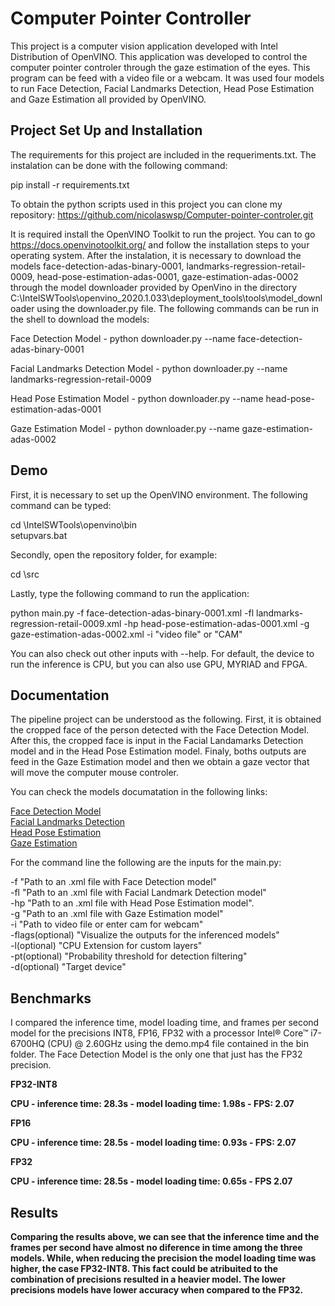 # Computer Pointer Controller
This project is a computer vision application developed with Intel Distribution of OpenVINO. This application was developed to control the computer pointer controler through the gaze estimation of the eyes. This program can be feed with a video file or a webcam. It was used four models to run Face Detection, Facial Landmarks Detection, Head Pose Estimation and Gaze Estimation all provided by OpenVINO.

## Project Set Up and Installation
The requirements for this project are included in the requeriments.txt. The instalation can be done with the following command:

pip install -r requirements.txt

To obtain the python scripts used in this project you can clone my repository:
https://github.com/nicolaswsp/Computer-pointer-controler.git

It is required install the OpenVINO Toolkit to run the project. You can to go https://docs.openvinotoolkit.org/ and follow the installation steps to your operating system. 
After the instalation, it is necessary to download the models face-detection-adas-binary-0001, landmarks-regression-retail-0009, head-pose-estimation-adas-0001, gaze-estimation-adas-0002 through the model downloader provided by OpenVino in the directory C:<OpenVINO-Path>\IntelSWTools\openvino_2020.1.033\deployment_tools\tools\model_downloader using the downloader.py file. The following commands can be run in the shell to download the models:
 
Face Detection Model - python downloader.py --name face-detection-adas-binary-0001

Facial Landmarks Detection Model - python downloader.py --name landmarks-regression-retail-0009

Head Pose Estimation Model - python downloader.py --name head-pose-estimation-adas-0001

Gaze Estimation Model - python downloader.py --name gaze-estimation-adas-0002 
 
## Demo
First, it is necessary to set up the OpenVINO environment. The following command can be typed:

cd <OpenVINO-Path>\IntelSWTools\openvino\bin\
setupvars.bat
 
Secondly, open the repository folder, for example:

cd <Project-Repo-Path>\src
  
Lastly, type the following command to run the application:

python main.py -f face-detection-adas-binary-0001.xml -fl landmarks-regression-retail-0009.xml -hp head-pose-estimation-adas-0001.xml -g gaze-estimation-adas-0002.xml -i "video file" or "CAM"

You can also check out other inputs with --help.
For default, the device to run the inference is CPU, but you can also use GPU, MYRIAD and FPGA.


## Documentation
The pipeline project can be understood as the following. First, it is obtained the cropped face of the person detected with the Face Detection Model. After this, the cropped face is input in the Facial Landamarks Detection model and in the Head Pose Estimation model. Finaly, boths outputs are feed in the Gaze Estimation model and then we obtain a gaze vector that will move the computer mouse controler. 

You can check the models documatation in the following links:

<a href="https://docs.openvinotoolkit.org/latest/omz_models_intel_face_detection_adas_binary_0001_description_face_detection_adas_binary_0001.html">Face Detection Model</a><br>
<a href="https://docs.openvinotoolkit.org/latest/omz_models_intel_landmarks_regression_retail_0009_description_landmarks_regression_retail_0009.html">Facial Landmarks Detection</a><br>
<a href="https://docs.openvinotoolkit.org/latest/omz_models_intel_head_pose_estimation_adas_0001_description_head_pose_estimation_adas_0001.html">Head Pose Estimation</a><br>
<a href="https://docs.openvinotoolkit.org/latest/omz_models_intel_gaze_estimation_adas_0002_description_gaze_estimation_adas_0002.html">Gaze Estimation</a>

For the command line the following are the inputs for the main.py:

-f "Path to an .xml file with Face Detection model"<br>
-fl "Path to an .xml file with Facial Landmark Detection model"<br>
-hp "Path to an .xml file with Head Pose Estimation model".<br>
-g "Path to an .xml file with Gaze Estimation model"<br>
-i "Path to video file or enter cam for webcam"<br>
-flags(optional) "Visualize the outputs for the inferenced models"<br>
-l(optional) "CPU Extension for custom layers"<br>
-pt(optional) "Probability threshold for detection filtering"<br>
-d(optional) "Target device"<br>

## Benchmarks
I compared the inference time, model loading time, and frames per second model for the precisions INT8, FP16, FP32 with a processor Intel® Core™ i7-6700HQ (CPU) @ 2.60GHz using the demo.mp4 file contained in the bin folder. The Face Detection Model is the only one that just has the FP32 precision.

<b>FP32-INT8<b>
 
CPU - inference time: 28.3s - model loading time: 1.98s - FPS: 2.07

<b>FP16<b>
 
CPU - inference time: 28.5s - model loading time: 0.93s - FPS: 2.07

<b>FP32<b>
 
CPU - inference time: 28.5s - model loading time: 0.65s - FPS 2.07
 
## Results
Comparing the results above, we can see that the inference time and the frames per second have almost no diference in time among the three models. While, when reducing the precision the model loading time was higher, the case FP32-INT8. This fact could be atribuited to the combination of precisions resulted in a heavier model. The lower precisions models have lower accuracy when compared to the FP32.
